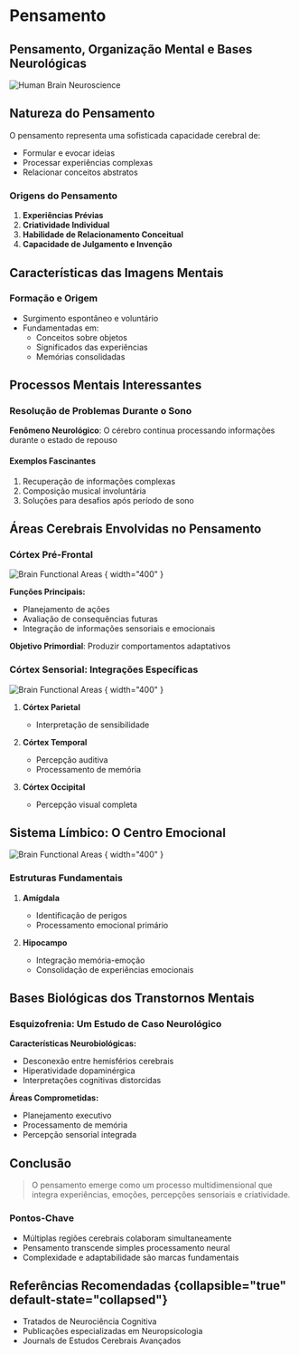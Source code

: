 # Pensamento

## Pensamento, Organização Mental e Bases Neurológicas

![Human Brain Neuroscience](https://images.unsplash.com/photo-1559757148-5c350d0d3c56?q=80&w=1931&auto=format&fit=crop&ixlib=rb-4.0.3&ixid=M3wxMjA3fDB8MHxwaG90by1wYWdlfHx8fGVufDB8fHx8fA%3D%3D)

## Natureza do Pensamento

O pensamento representa uma sofisticada capacidade cerebral de:
- Formular e evocar ideias
- Processar experiências complexas
- Relacionar conceitos abstratos

### Origens do Pensamento
1. **Experiências Prévias**
2. **Criatividade Individual**
3. **Habilidade de Relacionamento Conceitual**
4. **Capacidade de Julgamento e Invenção**

## Características das Imagens Mentais

### Formação e Origem
- Surgimento espontâneo e voluntário
- Fundamentadas em:
    - Conceitos sobre objetos
    - Significados das experiências
    - Memórias consolidadas

## Processos Mentais Interessantes

### Resolução de Problemas Durante o Sono

**Fenômeno Neurológico**: O cérebro continua processando informações durante o estado de repouso

#### Exemplos Fascinantes
1. Recuperação de informações complexas
2. Composição musical involuntária
3. Soluções para desafios após período de sono

## Áreas Cerebrais Envolvidas no Pensamento

### Córtex Pré-Frontal

![Brain Functional Areas](cortex_pre_frontal.jpg) { width="400" }

**Funções Principais:**
- Planejamento de ações
- Avaliação de consequências futuras
- Integração de informações sensoriais e emocionais

**Objetivo Primordial**: Produzir comportamentos adaptativos

### Córtex Sensorial: Integrações Específicas

![Brain Functional Areas](cortex_sensorial.jpg) { width="400" }

1. **Córtex Parietal**
    - Interpretação de sensibilidade

2. **Córtex Temporal**
    - Percepção auditiva
    - Processamento de memória

3. **Córtex Occipital**
    - Percepção visual completa

## Sistema Límbico: O Centro Emocional

![Brain Functional Areas](sistema_limbico.jpg) { width="400" }

### Estruturas Fundamentais

1. **Amígdala**
    - Identificação de perigos
    - Processamento emocional primário

2. **Hipocampo**
    - Integração memória-emoção
    - Consolidação de experiências emocionais

## Bases Biológicas dos Transtornos Mentais

### Esquizofrenia: Um Estudo de Caso Neurológico

**Características Neurobiológicas:**
- Desconexão entre hemisférios cerebrais
- Hiperatividade dopaminérgica
- Interpretações cognitivas distorcidas

**Áreas Comprometidas:**
- Planejamento executivo
- Processamento de memória
- Percepção sensorial integrada

## Conclusão

> O pensamento emerge como um processo multidimensional que integra experiências, emoções, percepções sensoriais e criatividade.

### Pontos-Chave
- Múltiplas regiões cerebrais colaboram simultaneamente
- Pensamento transcende simples processamento neural
- Complexidade e adaptabilidade são marcas fundamentais

## Referências Recomendadas {collapsible="true" default-state="collapsed"}

- Tratados de Neurociência Cognitiva
- Publicações especializadas em Neuropsicologia
- Journals de Estudos Cerebrais Avançados